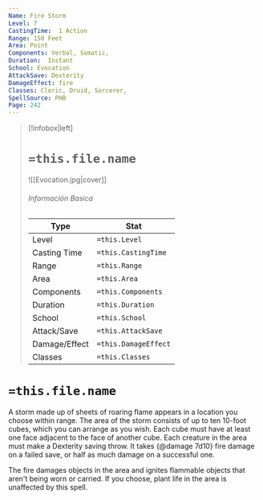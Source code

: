 ```yaml
---
Name: Fire Storm
Level: 7
CastingTime:  1 Action 
Range: 150 Feet
Area: Point
Components: Verbal, Somatic, 
Duration:  Instant  
School: Evocation
AttackSave: Dexterity
DamageEffect: fire
Classes: Cleric, Druid, Sorcerer, 
SpellSource: PHB
Page: 242
---
```


>[!infobox|left]
># `=this.file.name`
>![[Evocation.jpg|cover]]
> ###### Información Basica
> Type |  Stat |
> ---|---|
> Level | `=this.Level` |
> Casting Time | `=this.CastingTime` |
> Range | `=this.Range` |
> Area | `=this.Area` |
> Components | `=this.Components` |
> Duration | `=this.Duration` |
> School | `=this.School` |
> Attack/Save | `=this.AttackSave` |
> Damage/Effect | `=this.DamageEffect` |
> Classes | `=this.Classes` |

# `=this.file.name`
A storm made up of sheets of roaring flame appears in a location you choose within range. The area of the storm consists of up to ten 10-foot cubes, which you can arrange as you wish. Each cube must have at least one face adjacent to the face of another cube. Each creature in the area must make a Dexterity saving throw. It takes {@damage 7d10} fire damage on a failed save, or half as much damage on a successful one.

The fire damages objects in the area and ignites flammable objects that aren&#x27;t being worn or carried. If you choose, plant life in the area is unaffected by this spell.



 


 


